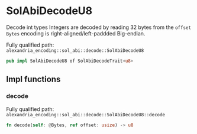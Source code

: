 # SolAbiDecodeU8

Decode int types Integers are decoded by reading 32 bytes from the `offset` `Bytes` encoding is right-aligned/left-paddded Big-endian.

Fully qualified path: `alexandria_encoding::sol_abi::decode::SolAbiDecodeU8`

```rust
pub impl SolAbiDecodeU8 of SolAbiDecodeTrait<u8>
```

## Impl functions

### decode

Fully qualified path: `alexandria_encoding::sol_abi::decode::SolAbiDecodeU8::decode`

```rust
fn decode(self: @Bytes, ref offset: usize) -> u8
```


